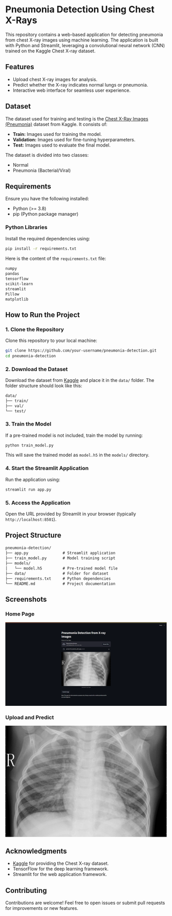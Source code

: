 # Pneumonia Detection Using Chest X-Rays

This repository contains a web-based application for detecting pneumonia from chest X-ray images using machine learning. The application is built with Python and Streamlit, leveraging a convolutional neural network (CNN) trained on the Kaggle Chest X-ray dataset.

## Features
- Upload chest X-ray images for analysis.
- Predict whether the X-ray indicates normal lungs or pneumonia.
- Interactive web interface for seamless user experience.

## Dataset
The dataset used for training and testing is the [Chest X-Ray Images (Pneumonia)](https://www.kaggle.com/datasets/paultimothymooney/chest-xray-pneumonia) dataset from Kaggle. It consists of:
- **Train:** Images used for training the model.
- **Validation:** Images used for fine-tuning hyperparameters.
- **Test:** Images used to evaluate the final model.

The dataset is divided into two classes:
- Normal
- Pneumonia (Bacterial/Viral)

## Requirements
Ensure you have the following installed:
- Python (>= 3.8)
- pip (Python package manager)

### Python Libraries
Install the required dependencies using:
```bash
pip install -r requirements.txt
```

Here is the content of the `requirements.txt` file:
```plaintext
numpy
pandas
tensorflow
scikit-learn
streamlit
Pillow
matplotlib
```

## How to Run the Project

### 1. Clone the Repository
Clone this repository to your local machine:
```bash
git clone https://github.com/your-username/pneumonia-detection.git
cd pneumonia-detection
```

### 2. Download the Dataset
Download the dataset from [Kaggle](https://www.kaggle.com/datasets/paultimothymooney/chest-xray-pneumonia) and place it in the `data/` folder. The folder structure should look like this:
```
data/
├── train/
├── val/
└── test/
```

### 3. Train the Model
If a pre-trained model is not included, train the model by running:
```bash
python train_model.py
```
This will save the trained model as `model.h5` in the `models/` directory.

### 4. Start the Streamlit Application
Run the application using:
```bash
streamlit run app.py
```

### 5. Access the Application
Open the URL provided by Streamlit in your browser (typically `http://localhost:8501`).

## Project Structure
```plaintext
pneumonia-detection/
├── app.py               # Streamlit application
├── train_model.py       # Model training script
├── models/
│   └── model.h5         # Pre-trained model file
├── data/                # Folder for dataset
├── requirements.txt     # Python dependencies
└── README.md            # Project documentation
```

## Screenshots
### Home Page
![Home Page](images/home-page.png)

### Upload and Predict
![Upload and Predict](images/predict.jpeg)

## Acknowledgments
- [Kaggle](https://www.kaggle.com) for providing the Chest X-ray dataset.
- TensorFlow for the deep learning framework.
- Streamlit for the web application framework.

## Contributing
Contributions are welcome! Feel free to open issues or submit pull requests for improvements or new features.

